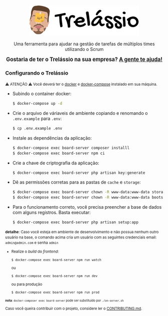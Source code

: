 <p align="center">
  <img src="./public/images/logo-dark.svg" alt="Logo do Trellásio" width="350" />
</p>

<div align="center">
  <p align="center">Uma ferramenta para ajudar na gestão de tarefas de múltiplos times utilizando o Scrum</p>
</div>

<p align="center">
  <big><strong> Gostaria de ter o Trelássio na sua empresa? <a href="https://app.pipefy.com/public/form/gqTsy4ym" target="_blank">A gente te ajuda!</a> </strong></big>
</p>

### Configurando o Trelássio

<small>⚠️ ATENÇÃO ⚠️ Você deverá ter o [docker](https://docs.docker.com/engine/install/) e [docker-compose](https://docs.docker.com/compose/install/) instalado em sua máquina.</small>

- Subindo o container docker:

  ```bash
  $ docker-compose up -d
  ```

- Crie o arquivo de váriaveis de ambiente copiando e renomando o `.env.example` para `.env`:

  ```bash
  $ cp .env.example .env
  ```

- Instale as dependências da aplicação:

  ```bash
  $ docker-compose exec board-server composer installl
  $ docker-compose exec board-server npm ci
  ```

- Crie a chave de criptografia da aplicação:

  ```bash
  $ docker-compose exec board-server php artisan key:generate
  ```

- Dê as permissões corretas para as pastas de `cache` e `storage`:

  ```bash
  $ docker-compose exec board-server chown -R www-data:www-data storage/
  $ docker-compose exec board-server chown -R www-data:www-data bootstrap/cache/
  ```

- Para o funcionamento correto, você precisa preencher a base de dados com alguns registros. Basta executar:
  ```
  $ docker-compose exec board-server php artisan setup:app
  ```
<small> **detalhe**: Caso você esteja em ambiente de desenvolvimento e não possua nenhum outro usuário na base, o comando acima cria um usuário com as seguintes credenciais email: `admin@admin.com` e senha `admin`


- Realize o *build* do *frontend*:

  ```bash
  $ docker-compose exec board-server npm run watch
  ```
  ou 
  ```bash
  $ docker-compose exec board-server npm run dev
  ```
  ou para produção
  ```bash
  $ docker-compose exec board-server npm run prod
  ```

<small> **nota**: `docker-composer exec board-server` pode ser substituido por `./on-server.sh` </small>

Caso você queira contribuir com o projeto, considere ler o [CONTRIBUTING.md](CONTRIBUTING.md).
